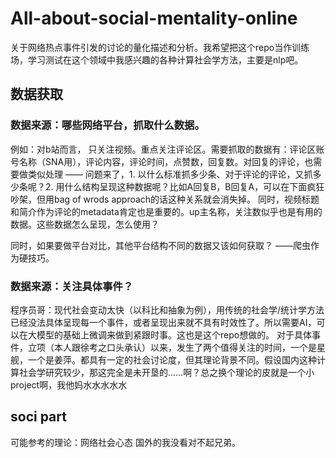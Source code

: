 # All-about-social-mentality-online
关于网络热点事件引发的讨论的量化描述和分析。我希望把这个repo当作训练场，学习测试在这个领域中我感兴趣的各种计算社会学方法，主要是nlp吧。

## 数据获取
### 数据来源：哪些网络平台，抓取什么数据。
例如：对b站而言，
只关注视频。重点关注评论区。需要抓取的数据有：评论区账号名称（SNA用），评论内容，评论时间，点赞数，回复数。对回复的评论，也需要做类似处理 —— 问题来了，1. 以什么标准抓多少条、对于评论的评论，又抓多少条呢？2. 用什么结构呈现这种数据呢？比如A回复B，B回复A，可以在下面疯狂吵架，但用bag of wrods approach的话这种关系就会消失掉。
同时，视频标题和简介作为评论的metadata肯定也是重要的。up主名称，关注数似乎也是有用的数据。这些数据怎么呈现，怎么使用？

同时，如果要做平台对比，其他平台结构不同的数据又该如何获取？
——爬虫作为硬技巧。

### 数据来源：关注具体事件？
程序员哥：现代社会变动太快（以科比和抽象为例），用传统的社会学/统计学方法已经没法具体呈现每一个事件，或者呈现出来就不具有时效性了。所以需要AI，可以在大模型的基础上微调来做到紧跟时事。这也是这个repo想做的。
对于具体事件，立项（本人跟徐考之口头承认）以来，发生了两个值得关注的时间，一个是星舰，一个是姜萍。都具有一定的社会讨论度，但其理论背景不同。假设国内这种计算社会学研究较少，那这完全是未开垦的……啊？总之换个理论的皮就是一个小project啊，我他妈水水水水水

## soci part
可能参考的理论：网络社会心态
国外的我没看对不起兄弟。
